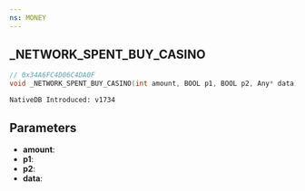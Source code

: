 ```yaml
---
ns: MONEY
---
```

## _NETWORK_SPENT_BUY_CASINO

```c
// 0x34A6FC4D06C4DA0F
void _NETWORK_SPENT_BUY_CASINO(int amount, BOOL p1, BOOL p2, Any* data);
```

```
NativeDB Introduced: v1734
```

## Parameters
* **amount**:
* **p1**:
* **p2**:
* **data**:
